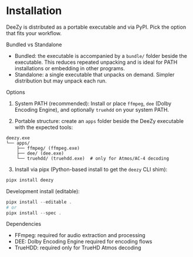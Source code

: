 # Installation

DeeZy is distributed as a portable executable and via PyPI. Pick the option that fits your workflow.

Bundled vs Standalone

- Bundled: the executable is accompanied by a `bundle/` folder beside the executable. This reduces repeated unpacking and is ideal for PATH installations or embedding in other programs.
- Standalone: a single executable that unpacks on demand. Simpler distribution but may unpack each run.

Options

1. System PATH (recommended): Install or place `ffmpeg`, `dee` (Dolby Encoding Engine), and optionally `truehdd` on your system PATH.

2. Portable structure: create an `apps` folder beside the DeeZy executable with the expected tools:

```
deezy.exe
└── apps/
    ├── ffmpeg/ (ffmpeg.exe)
    ├── dee/ (dee.exe)
    └── truehdd/ (truehdd.exe)  # only for Atmos/AC-4 decoding
```

3. Install via pipx (Python-based install to get the `deezy` CLI shim):

```powershell
pipx install deezy
```

Development install (editable):

```powershell
pipx install --editable .
# or
pipx install --spec .
```

Dependencies

- FFmpeg: required for audio extraction and processing
- DEE: Dolby Encoding Engine required for encoding flows
- TrueHDD: required only for TrueHD Atmos decoding
